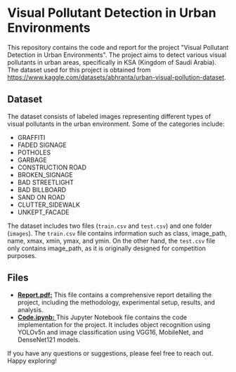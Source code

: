 # Visual Pollutant Detection in Urban Environments
This repository contains the code and report for the project "Visual Pollutant Detection in Urban Environments". The project aims to detect various visual pollutants in urban areas, specifically in KSA (Kingdom of Saudi Arabia). The dataset used for this project is obtained from https://www.kaggle.com/datasets/abhranta/urban-visual-pollution-dataset.

## Dataset
The dataset consists of labeled images representing different types of visual pollutants in the urban environment. Some of the categories include:
- GRAFFITI
- FADED SIGNAGE
- POTHOLES
- GARBAGE
- CONSTRUCTION ROAD
- BROKEN_SIGNAGE
- BAD STREETLIGHT
- BAD BILLBOARD
- SAND ON ROAD
- CLUTTER_SIDEWALK
- UNKEPT_FACADE

The dataset includes two files (```train.csv``` and ```test.csv```) and one folder (```images```). The ```train.csv``` file contains information such as class, image_path, name, xmax, xmin, ymax, and ymin. On the other hand, the ```test.csv``` file only contains image_path, as it is originally designed for competition purposes.

## Files
- [**Report.pdf:**](https://github.com/shafamira/visual-pollutants-detection/blob/e306e6f0d88787eee8ee9d8553f9fc4317696873/Report%20Project%20Deep%20Learning.pdf) This file contains a comprehensive report detailing the project, including the methodology, experimental setup, results, and analysis.
- [**Code.ipynb:** ](Group_7.ipynb)This Jupyter Notebook file contains the code implementation for the project. It includes object recognition using YOLOv5n and image classification using VGG16, MobileNet, and DenseNet121 models.


If you have any questions or suggestions, please feel free to reach out. Happy exploring!
